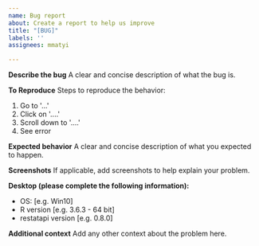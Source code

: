 ```yaml
---
name: Bug report
about: Create a report to help us improve
title: "[BUG]"
labels: ''
assignees: mmatyi

---
```


**Describe the bug**
A clear and concise description of what the bug is.

**To Reproduce**
Steps to reproduce the behavior:
1. Go to '...'
2. Click on '....'
3. Scroll down to '....'
4. See error

**Expected behavior**
A clear and concise description of what you expected to happen.

**Screenshots**
If applicable, add screenshots to help explain your problem.

**Desktop (please complete the following information):**
 - OS: [e.g. Win10]
 - R version [e.g. 3.6.3 - 64 bit]
 - restatapi version [e.g. 0.8.0]



**Additional context**
Add any other context about the problem here.
